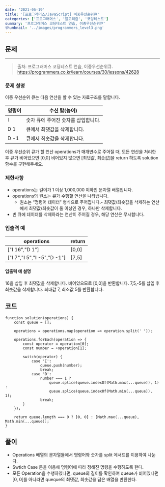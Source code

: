 ```yaml
---
date: '2021-06-19'
title: '[프로그래머스/JavaScript] 이중우선순위큐'
categories: ['프로그래머스', '알고리즘', '코딩테스트']
summary: '프로그래머스 코딩테스트 연습, 이중우선순위큐'
thumbnail: '../images/programmers_level3.png'
---
```


## 문제

---

> 출처: 프로그래머스 코딩테스트 연습, 이중우선순위큐.
> <br>https://programmers.co.kr/learn/courses/30/lessons/42628

### 문제 설명

이중 우선순위 큐는 다음 연산을 할 수 있는 자료구조를 말합니다.

| 명령어 | 수신 탑(높이)                       |
| ------ | ----------------------------------- |
| I      | 숫자 큐에 주어진 숫자를 삽입합니다. |
| D 1    | 큐에서 최댓값을 삭제합니다.         |
| D -1   | 큐에서 최솟값을 삭제합니다.         |

이중 우선순위 큐가 할 연산 operations가 매개변수로 주어질 때, 모든 연산을 처리한 후 큐가 비어있으면 [0,0] 비어있지 않으면 [최댓값, 최솟값]을 return 하도록 solution 함수를 구현해주세요.

### 제한사항

- operations는 길이가 1 이상 1,000,000 이하인 문자열 배열입니다.
- operations의 원소는 큐가 수행할 연산을 나타냅니다.
  - 원소는 “명령어 데이터” 형식으로 주어집니다.- 최댓값/최솟값을 삭제하는 연산에서 최댓값/최솟값이 둘 이상인 경우, 하나만 삭제합니다.
- 빈 큐에 데이터를 삭제하라는 연산이 주어질 경우, 해당 연산은 무시합니다.

### 입출력 예

| operations                  | return |
| --------------------------- | ------ |
| ["I 16","D 1"]              | [0,0]  |
| ["I 7","I 5","I -5","D -1"] | [7,5]  |

#### 입출력 예 설명

16을 삽입 후 최댓값을 삭제합니다. 비어있으므로 [0,0]을 반환합니다.
7,5,-5를 삽입 후 최솟값을 삭제합니다. 최대값 7, 최소값 5를 반환합니다.

## 코드

```
function solution(operations) {
    const queue = [];

    operations = operations.map(operation => operation.split(' '));

    operations.forEach(operation => {
        const operator = operation[0];
        const number = +operation[1];

        switch(operator) {
            case 'I':
                queue.push(number);
                break;
            case 'D':
                number === 1 ?
                    queue.splice(queue.indexOf(Math.max(...queue)), 1) :
                    queue.splice(queue.indexOf(Math.min(...queue)), 1);
                break;
        }
    });

    return queue.length === 0 ? [0, 0] : [Math.max(...queue), Math.min(...queue)];
}
```

## 풀이

- Operations 배열의 문자열들에서 명령어와 숫자를 split 메서드를 이용하여 나눈다.
- Swtich Case 문을 이용해 명령어에 따라 정해진 명령을 수행하도록 한다.
- 모든 Operation을 수행하였다면, queue의 길이를 확인하여 queue가 비어있다면 [0, 0]를 아니라면 queque의 최댓값, 최솟값을 담은 배열을 반환한다.

